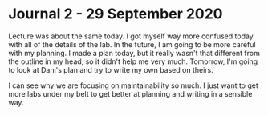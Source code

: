 # Journal 2 - 29 September 2020

Lecture was about the same today. I got myself way more confused today with all of the details of the lab. In the future, I am going to be more careful with my planning. I made a plan today, but it really wasn't that different from the outline in my head, so it didn't help me very much. Tomorrow, I'm going to look at Dani's plan and try to write my own based on theirs. 

I can see why we are focusing on maintainability so much. I just want to get more labs under my belt to get better at planning and writing in a sensible way. 